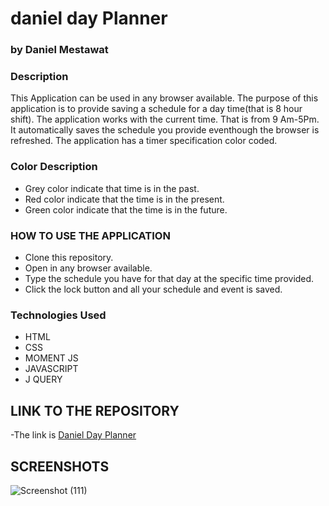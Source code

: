 # daniel day Planner
### by Daniel Mestawat
### Description
This Application can be used in any browser available. The purpose of this application is to provide saving a schedule for a day time(that is 8 hour shift).
The application works with the current time. That is from 9 Am-5Pm. It automatically saves the schedule you provide eventhough the browser is refreshed.
The application has a timer specification color coded.
### Color Description

- Grey color indicate that time is in the past.
- Red color indicate that the time is in the present.
- Green color indicate that the time is in the future.

### HOW TO USE THE APPLICATION

- Clone this repository.
- Open in any browser available.
- Type the schedule you have for that day at the specific time provided.
- Click the lock button and all your schedule and event is saved.

### Technologies Used

- HTML
- CSS
- MOMENT JS
- JAVASCRIPT
- J QUERY

## LINK TO THE REPOSITORY
-The link is [Daniel Day Planner](https://github.com/danny1215/danielHomeWork5)

## SCREENSHOTS

![Screenshot (111)](https://user-images.githubusercontent.com/59859358/102247300-c89ecc00-3ecd-11eb-9ee4-6be0d54b0939.png)

